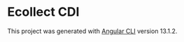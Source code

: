 # Ecollect CDI

This project was generated with [Angular CLI](https://github.com/angular/angular-cli) version 13.1.2.
